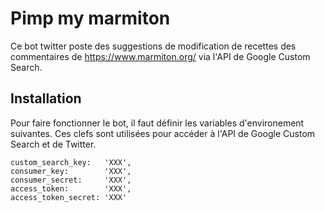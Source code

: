 # Pimp my marmiton

Ce bot twitter poste des suggestions de modification de recettes des commentaires de https://www.marmiton.org/ via l'API de Google Custom Search.

## Installation

Pour faire fonctionner le bot, il faut définir les variables d'environement suivantes. Ces clefs sont utilisées pour accéder à l'API de Google Custom Search et de Twitter.

```
custom_search_key:   'XXX',
consumer_key:        'XXX',
consumer_secret:     'XXX',
access_token:        'XXX',
access_token_secret: 'XXX'
```
